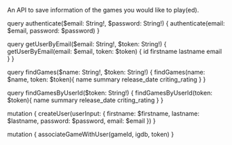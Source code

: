 An API to save information of the games you would like to play(ed).


query authenticate($email: String!, $password: String!) {
  authenticate(email: $email, password: $password)
}

query getUserByEmail($email: String!, $token: String!) {
  getUserByEmail(email: $email, token: $token) {
    id
    firstname
    lastname
    email
  }
}

query findGames($name: String!, $token: String!) {
  findGames(name: $name, token: $token){
    name
    summary
    release_date
    criting_rating
  }
}

query findGamesByUserId($token: String!) {
  findGamesByUserId(token: $token){
    name
    summary
    release_date
    criting_rating
  }
}

mutation {
    createUser(userInput: {
      firstname: $firstname,
      lastname: $lastname,
      password: $password,
      email: $email
    })
}

mutation {
  associateGameWithUser(gameId, igdb, token)
}
